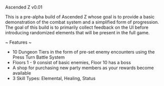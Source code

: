 Ascended Z v0.01

This is a pre-alpha build of Ascended Z whose goal is to provide a basic demonstration of the combat system and a simplified form of progression.
The goal of this build is to primarily collect feedback on the UI before introducing randomized elements that will be present in the full game.

~ Features ~
- 10 Dungeon Tiers in the form of pre-set enemy encounters using the Press Turn Battle System
- Floors 1 - 9 consist of basic enemies, Floor 10 has a boss
- A shop for purchasing new party members as your rewards become available
- 3 Skill Types: Elemental, Healing, Status
